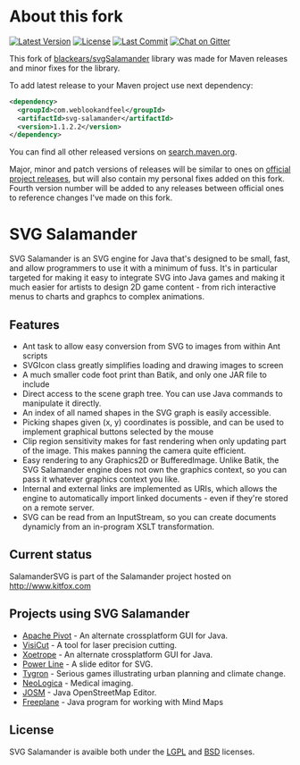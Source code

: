 About this fork
==============
[![Latest Version](https://img.shields.io/maven-central/v/com.weblookandfeel/svg-salamander)](https://github.com/mgarin/svg/releases)
[![License](https://img.shields.io/github/license/mgarin/svgSalamander)](https://github.com/mgarin/weblaf/blob/master/LICENSE.txt)
[![Last Commit](https://img.shields.io/github/last-commit/mgarin/svgSalamander)](https://github.com/mgarin/weblaf/commits/master)
[![Chat on Gitter](https://img.shields.io/gitter/room/mgarin/weblaf?color=%2342ac8c)](https://gitter.im/mgarin/weblaf)

This fork of [blackears/svgSalamander](https://github.com/blackears/svgSalamander) library was made for Maven releases and minor fixes for the library.

To add latest release to your Maven project use next dependency:
```xml
<dependency>
  <groupId>com.weblookandfeel</groupId>
  <artifactId>svg-salamander</artifactId>
  <version>1.1.2.2</version>
</dependency>
```

You can find all other released versions on [search.maven.org](https://search.maven.org/search?q=g:com.weblookandfeel%20AND%20a:svg-salamander&core=gav).

Major, minor and patch versions of releases will be similar to ones on [official project releases](https://github.com/blackears/svgSalamander/releases), but will also contain my personal fixes added on this fork. Fourth version number will be added to any releases between official ones to reference changes I've made on this fork.


SVG Salamander
==============
SVG Salamander is an SVG engine for Java that's designed to be small, fast, and allow programmers to use it with a minimum of fuss. It's in particular targeted for making it easy to integrate SVG into Java games and making it much easier for artists to design 2D game content - from rich interactive menus to charts and graphcs to complex animations.

Features
--------
* Ant task to allow easy conversion from SVG to images from within Ant scripts
* SVGIcon class greatly simplifies loading and drawing images to screen
* A much smaller code foot print than Batik, and only one JAR file to include
* Direct access to the scene graph tree. You can use Java commands to manipulate it directly.
* An index of all named shapes in the SVG graph is easily accessible.
* Picking shapes given (x, y) coordinates is possible, and can be used to implement graphical buttons selected by the mouse
* Clip region sensitivity makes for fast rendering when only updating part of the image. This makes panning the camera quite efficient.
* Easy rendering to any Graphics2D or BufferedImage. Unlike Batik, the SVG Salamander engine does not own the graphics context, so you can pass it whatever graphics context you like.
* Internal and external links are implemented as URIs, which allows the engine to automatically import linked documents - even if they're stored on a remote server.
* SVG can be read from an InputStream, so you can create documents dynamicly from an in-program XSLT transformation.

Current status
--------------
SalamanderSVG is part of the Salamander project hosted on http://www.kitfox.com

Projects using SVG Salamander
-----------------------------
* [Apache Pivot](http://pivot.apache.org/) - An alternate crossplatform GUI for Java.
* [VisiCut](http://visicut.org/) - A tool for laser precision cutting.
* [Xoetrope](http://www.xoetrope.com/) - An alternate crossplatform GUI for Java.
* [Power Line](http://suchanek.name/programs/powerline/index.html) - A slide editor for SVG.
* [Tygron](http://www.tygron.com/) - Serious games illustrating urban planning and climate change.
* [NeoLogica](http://www.neologica.it/eng/Home.php) - Medical imaging.
* [JOSM](https://josm.openstreetmap.de/) - Java OpenStreetMap Editor.
* [Freeplane](http://freeplane.org) - Java program for working with Mind Maps

License
-------
SVG Salamander is avaible both under the [LGPL](https://svgsalamander.java.net/license/license-lgpl.txt) and [BSD](https://svgsalamander.java.net/license/license-bsd.txt) licenses.
